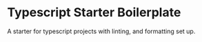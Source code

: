 # Typescript Starter Boilerplate

A starter for typescript projects with linting, and formatting set up.
